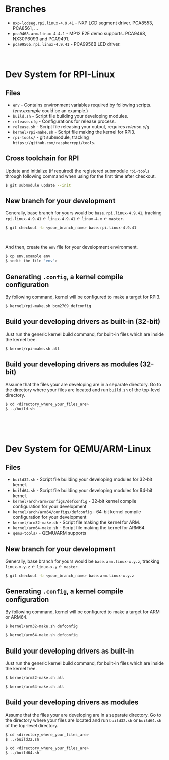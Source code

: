 # Branches
 - `nxp-lcdseg.rpi.linux-4.9.41` - NXP LCD segment driver. PCA8553, PCA8561, ...
 - `pca9468.arm.linux-4.4.1` - MP12 E2E demo supports. PCA9468, NX30P6093 and PCA9491.
 - `pca9956b.rpi.linux-4.9.41` - PCA9956B LED driver.

&nbsp;
# Dev System for RPI-Linux

## Files
 - `env` - Contains environment variables required by following scripts. (*env.example* could be an example.)
 - `build.sh` - Script file building your developing modules.
 - `release.cfg` - Configurations for release process.
 - `release.sh` - Script file releasing your output, requires *release.cfg*.
 - `kernel/rpi-make.sh` - Script file making the kernel for RPI3.
 - `rpi-tools/` - git submodule, tracking `https://github.com/raspberrypi/tools`.

## Cross toolchain for RPI
Update and initialize (if required) the registered submodule `rpi-tools` through following command when using for the first time after checkout.
```sh
$ git submodule update --init
```

## New branch for your development
Generally, base branch for yours would be `base.rpi.linux-4.9.41`, tracking `rpi.linux-4.9.41` &#x2190; `linux-4.9.41` &#x2190; `linux-4.x` &#x2190; `master`.
```sh
$ git checkout -b <your_branch_name> base.rpi.linux-4.9.41
```

&nbsp;

And then, create the `env` file for your development environment.
```sh
$ cp env.example env
$ <edit the file 'env'>
```

## Generating `.config`, a kernel compile configuration
By following command, kernel will be configured to make a target for RPI3.
```sh
$ kernel/rpi-make.sh bcm2709_defconfig
```

## Build your developing drivers as built-in (32-bit)
Just run the generic kernel build command, for built-in files which are inside the kernel tree.
```sh
$ kernel/rpi-make.sh all
```

## Build your developing drivers as modules (32-bit)
Assume that the files your are developing are in a separate directory. Go to the directory where your files are located and run `build.sh` of the top-level directory.
```sh
$ cd <directory_where_your_files_are>
$ ../build.sh
```

&nbsp;

&nbsp;
# Dev System for QEMU/ARM-Linux 

## Files
 - `build32.sh` - Script file building your developing modules for 32-bit kernel.
 - `build64.sh` - Script file building your developing modules for 64-bit kernel.
 - `kernel/arch/arm/configs/defconfig` - 32-bit kernel compile configuration for your development 
 - `kernel/arch/arm64/configs/defconfig` - 64-bit kernel compile configuration for your development
 - `kernel/arm32-make.sh` - Script file making the kernel for ARM.
 - `kernel/arm64-make.sh` - Script file making the kernel for ARM64.
 - `qemu-tools/` - QEMU/ARM supports
 
## New branch for your development
Generally, base branch for yours would be `base.arm.linux-x.y.z`, tracking `linux-x.y.z` &#x2190; `linux-x.y` &#x2190; `master`.
```sh
$ git checkout -b <your_branch_name> base.arm.linux-x.y.z
```

## Generating `.config`, a kernel compile configuration
By following command, kernel will be configured to make a target for ARM or ARM64.
```sh
$ kernel/arm32-make.sh defconfig
```
```sh
$ kernel/arm64-make.sh defconfig
```

## Build your developing drivers as built-in
Just run the generic kernel build command, for built-in files which are inside the kernel tree.
```sh
$ kernel/arm32-make.sh all
```
```sh
$ kernel/arm64-make.sh all
```

## Build your developing drivers as modules
Assume that the files your are developing are in a separate directory. Go to the directory where your files are located and run `build32.sh` or `build64.sh` of the top-level directory.
```sh
$ cd <directory_where_your_files_are>
$ ../build32.sh
```
```sh
$ cd <directory_where_your_files_are>
$ ../build64.sh
```

